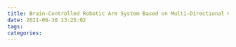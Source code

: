 ```yaml
---
title: Brain-Controlled Robotic Arm System Based on Multi-Directional CNN-BiLSTMNetwork Using EEG Signals
date: 2021-06-30 13:25:02
tags:
categories:
---
```

